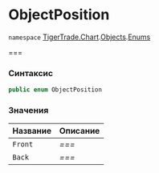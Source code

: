 # ObjectPosition

`namespace` [TigerTrade.Chart](../../../../).[Objects](../).[Enums](./)

\===

### Синтаксис

```csharp
public enum ObjectPosition
```

### Значения

| Название | Описание |
| -------- | -------- |
| `Front`  | _===_    |
| `Back`   | _===_    |
